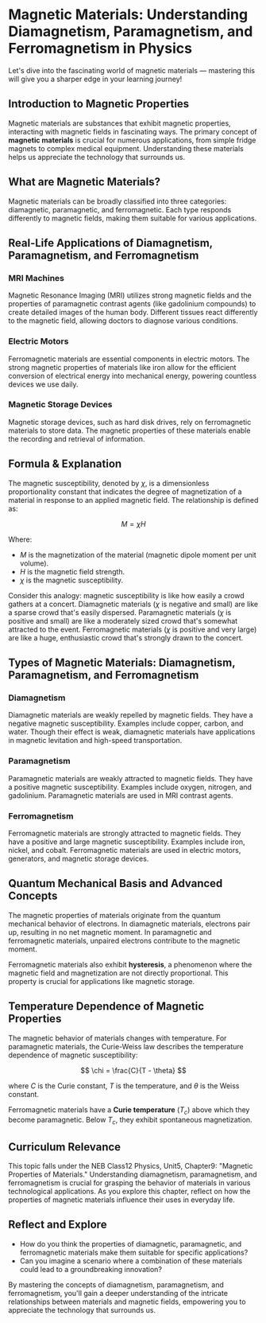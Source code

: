 # Magnetic Materials: Understanding Diamagnetism, Paramagnetism, and Ferromagnetism in Physics
Let's dive into the fascinating world of magnetic materials — mastering this will give you a sharper edge in your learning journey!

## Introduction to Magnetic Properties
Magnetic materials are substances that exhibit magnetic properties, interacting with magnetic fields in fascinating ways. The primary concept of **magnetic materials** is crucial for numerous applications, from simple fridge magnets to complex medical equipment. Understanding these materials helps us appreciate the technology that surrounds us.

## What are Magnetic Materials?
Magnetic materials can be broadly classified into three categories: diamagnetic, paramagnetic, and ferromagnetic. Each type responds differently to magnetic fields, making them suitable for various applications.

## Real-Life Applications of Diamagnetism, Paramagnetism, and Ferromagnetism
### MRI Machines
Magnetic Resonance Imaging (MRI) utilizes strong magnetic fields and the properties of paramagnetic contrast agents (like gadolinium compounds) to create detailed images of the human body. Different tissues react differently to the magnetic field, allowing doctors to diagnose various conditions.

### Electric Motors
Ferromagnetic materials are essential components in electric motors. The strong magnetic properties of materials like iron allow for the efficient conversion of electrical energy into mechanical energy, powering countless devices we use daily.

### Magnetic Storage Devices
Magnetic storage devices, such as hard disk drives, rely on ferromagnetic materials to store data. The magnetic properties of these materials enable the recording and retrieval of information.

## Formula & Explanation
The magnetic susceptibility, denoted by $\chi$, is a dimensionless proportionality constant that indicates the degree of magnetization of a material in response to an applied magnetic field. The relationship is defined as:

$$
M = \chi H
$$

Where:
- $M$ is the magnetization of the material (magnetic dipole moment per unit volume).
- $H$ is the magnetic field strength.
- $\chi$ is the magnetic susceptibility.

Consider this analogy: magnetic susceptibility is like how easily a crowd gathers at a concert. Diamagnetic materials ($\chi$ is negative and small) are like a sparse crowd that's easily dispersed. Paramagnetic materials ($\chi$ is positive and small) are like a moderately sized crowd that's somewhat attracted to the event. Ferromagnetic materials ($\chi$ is positive and very large) are like a huge, enthusiastic crowd that's strongly drawn to the concert.

## Types of Magnetic Materials: Diamagnetism, Paramagnetism, and Ferromagnetism
### Diamagnetism
Diamagnetic materials are weakly repelled by magnetic fields. They have a negative magnetic susceptibility. Examples include copper, carbon, and water. Though their effect is weak, diamagnetic materials have applications in magnetic levitation and high-speed transportation.

### Paramagnetism
Paramagnetic materials are weakly attracted to magnetic fields. They have a positive magnetic susceptibility. Examples include oxygen, nitrogen, and gadolinium. Paramagnetic materials are used in MRI contrast agents.

### Ferromagnetism
Ferromagnetic materials are strongly attracted to magnetic fields. They have a positive and large magnetic susceptibility. Examples include iron, nickel, and cobalt. Ferromagnetic materials are used in electric motors, generators, and magnetic storage devices.

## Quantum Mechanical Basis and Advanced Concepts
The magnetic properties of materials originate from the quantum mechanical behavior of electrons. In diamagnetic materials, electrons pair up, resulting in no net magnetic moment. In paramagnetic and ferromagnetic materials, unpaired electrons contribute to the magnetic moment. 

Ferromagnetic materials also exhibit **hysteresis**, a phenomenon where the magnetic field and magnetization are not directly proportional. This property is crucial for applications like magnetic storage.

## Temperature Dependence of Magnetic Properties
The magnetic behavior of materials changes with temperature. For paramagnetic materials, the Curie-Weiss law describes the temperature dependence of magnetic susceptibility:

$$
\chi = \frac{C}{T - \theta}
$$

where $C$ is the Curie constant, $T$ is the temperature, and $\theta$ is the Weiss constant.

Ferromagnetic materials have a **Curie temperature** ($T_c$) above which they become paramagnetic. Below $T_c$, they exhibit spontaneous magnetization.

## Curriculum Relevance
This topic falls under the NEB Class12 Physics, Unit5, Chapter9: "Magnetic Properties of Materials." Understanding diamagnetism, paramagnetism, and ferromagnetism is crucial for grasping the behavior of materials in various technological applications. As you explore this chapter, reflect on how the properties of magnetic materials influence their uses in everyday life.

## Reflect and Explore
- How do you think the properties of diamagnetic, paramagnetic, and ferromagnetic materials make them suitable for specific applications?
- Can you imagine a scenario where a combination of these materials could lead to a groundbreaking innovation?

By mastering the concepts of diamagnetism, paramagnetism, and ferromagnetism, you'll gain a deeper understanding of the intricate relationships between materials and magnetic fields, empowering you to appreciate the technology that surrounds us.